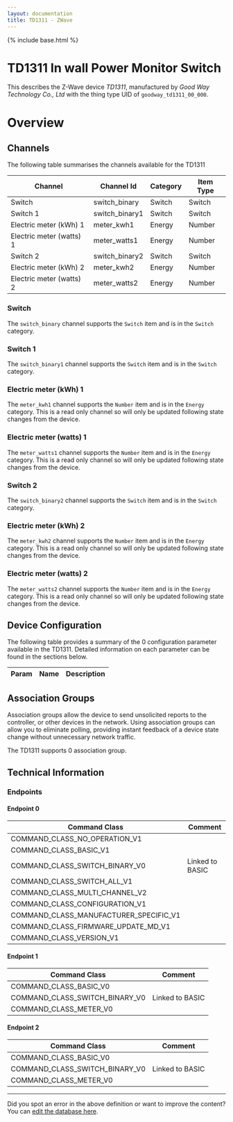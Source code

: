 ```yaml
---
layout: documentation
title: TD1311 - ZWave
---
```


{% include base.html %}

# TD1311 In wall Power Monitor Switch
This describes the Z-Wave device *TD1311*, manufactured by *Good Way Technology Co., Ltd* with the thing type UID of ```goodway_td1311_00_000```.

# Overview

## Channels
The following table summarises the channels available for the TD1311

| Channel | Channel Id | Category | Item Type |
|---------|------------|----------|-----------|
| Switch | switch_binary | Switch | Switch | 
| Switch 1 | switch_binary1 | Switch | Switch | 
| Electric meter (kWh) 1 | meter_kwh1 | Energy | Number | 
| Electric meter (watts) 1 | meter_watts1 | Energy | Number | 
| Switch 2 | switch_binary2 | Switch | Switch | 
| Electric meter (kWh) 2 | meter_kwh2 | Energy | Number | 
| Electric meter (watts) 2 | meter_watts2 | Energy | Number | 

### Switch
The ```switch_binary``` channel supports the ```Switch``` item and is in the ```Switch``` category.

### Switch 1
The ```switch_binary1``` channel supports the ```Switch``` item and is in the ```Switch``` category.

### Electric meter (kWh) 1
The ```meter_kwh1``` channel supports the ```Number``` item and is in the ```Energy``` category. This is a read only channel so will only be updated following state changes from the device.

### Electric meter (watts) 1
The ```meter_watts1``` channel supports the ```Number``` item and is in the ```Energy``` category. This is a read only channel so will only be updated following state changes from the device.

### Switch 2
The ```switch_binary2``` channel supports the ```Switch``` item and is in the ```Switch``` category.

### Electric meter (kWh) 2
The ```meter_kwh2``` channel supports the ```Number``` item and is in the ```Energy``` category. This is a read only channel so will only be updated following state changes from the device.

### Electric meter (watts) 2
The ```meter_watts2``` channel supports the ```Number``` item and is in the ```Energy``` category. This is a read only channel so will only be updated following state changes from the device.



## Device Configuration
The following table provides a summary of the 0 configuration parameter available in the TD1311.
Detailed information on each parameter can be found in the sections below.

| Param | Name  | Description |
|-------|-------|-------------|

## Association Groups
Association groups allow the device to send unsolicited reports to the controller, or other devices in the network. Using association groups can allow you to eliminate polling, providing instant feedback of a device state change without unnecessary network traffic.

The TD1311 supports 0 association group.

## Technical Information

### Endpoints

#### Endpoint 0

| Command Class | Comment |
|---------------|---------|
| COMMAND_CLASS_NO_OPERATION_V1| |
| COMMAND_CLASS_BASIC_V1| |
| COMMAND_CLASS_SWITCH_BINARY_V0| Linked to BASIC|
| COMMAND_CLASS_SWITCH_ALL_V1| |
| COMMAND_CLASS_MULTI_CHANNEL_V2| |
| COMMAND_CLASS_CONFIGURATION_V1| |
| COMMAND_CLASS_MANUFACTURER_SPECIFIC_V1| |
| COMMAND_CLASS_FIRMWARE_UPDATE_MD_V1| |
| COMMAND_CLASS_VERSION_V1| |
#### Endpoint 1

| Command Class | Comment |
|---------------|---------|
| COMMAND_CLASS_BASIC_V0| |
| COMMAND_CLASS_SWITCH_BINARY_V0| Linked to BASIC|
| COMMAND_CLASS_METER_V0| |
#### Endpoint 2

| Command Class | Comment |
|---------------|---------|
| COMMAND_CLASS_BASIC_V0| |
| COMMAND_CLASS_SWITCH_BINARY_V0| Linked to BASIC|
| COMMAND_CLASS_METER_V0| |

---

Did you spot an error in the above definition or want to improve the content?
You can [edit the database here](http://www.cd-jackson.com/index.php/zwave/zwave-device-database/zwave-device-list/devicesummary/476).
